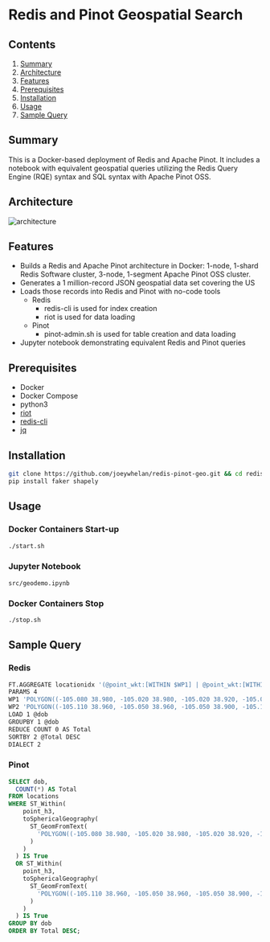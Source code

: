 # Redis and Pinot Geospatial Search

## Contents
1.  [Summary](#summary)
2.  [Architecture](#architecture)
3.  [Features](#features)
4.  [Prerequisites](#prerequisites)
5.  [Installation](#installation)
6.  [Usage](#usage)
7.  [Sample Query](#query)

## Summary <a name="summary"></a>
This is a Docker-based deployment of Redis and Apache Pinot.  It includes a notebook with equivalent geospatial queries utilizing the Redis Query Engine (RQE) syntax and SQL syntax with Apache Pinot OSS.

## Architecture <a name="architecture"></a>
![architecture](https://docs.google.com/drawings/d/e/2PACX-1vSx2JFAePUvUmBzbuMA6xmqPWWAySxqQ53a5z33xu5qqwZhxvkeAsW5LiW9-3WsSZ0QwIXyJ32ub7V0/pub?w=822&h=586)  

## Features <a name="features"></a>
- Builds a Redis and Apache Pinot architecture in Docker:  1-node, 1-shard Redis Software cluster, 3-node, 1-segment Apache Pinot OSS cluster.
- Generates a 1 million-record JSON geospatial data set covering the US
- Loads those records into Redis and Pinot with no-code tools
    - Redis
        - redis-cli is used for index creation
        - riot is used for data loading
    - Pinot 
        - pinot-admin.sh is used for table creation and data loading
- Jupyter notebook demonstrating equivalent Redis and Pinot queries


## Prerequisites <a name="prerequisites"></a>
- Docker
- Docker Compose
- python3
- [riot](https://github.com/redis/riot)
- [redis-cli](https://redis.io/docs/latest/develop/tools/cli/)
- [jq](https://github.com/jqlang/jq)

## Installation <a name="installation"></a>
```bash
git clone https://github.com/joeywhelan/redis-pinot-geo.git && cd redis-pinot-geo
pip install faker shapely
```

## Usage <a name="usage"></a>
### Docker Containers Start-up
```bash
./start.sh
```
### Jupyter Notebook
```
src/geodemo.ipynb
```
### Docker Containers Stop
```bash
./stop.sh
```
###

## Sample Query <a name="query"></a>
### Redis
```bash
FT.AGGREGATE locationidx '(@point_wkt:[WITHIN $WP1] | @point_wkt:[WITHIN $WP2])' 
PARAMS 4 
WP1 'POLYGON((-105.080 38.980, -105.020 38.980, -105.020 38.920, -105.080 38.920, -105.080 38.980))' 
WP2 'POLYGON((-105.110 38.960, -105.050 38.960, -105.050 38.900, -105.110 38.900, -105.110 38.960))' 
LOAD 1 @dob 
GROUPBY 1 @dob 
REDUCE COUNT 0 AS Total 
SORTBY 2 @Total DESC 
DIALECT 2
```
### Pinot
```sql
SELECT dob,
  COUNT(*) AS Total
FROM locations
WHERE ST_Within(
    point_h3,
    toSphericalGeography(
      ST_GeomFromText(
        'POLYGON((-105.080 38.980, -105.020 38.980, -105.020 38.920, -105.080 38.920, -105.080 38.980))'
      )
    )
  ) IS True
  OR ST_Within(
    point_h3,
    toSphericalGeography(
      ST_GeomFromText(
        'POLYGON((-105.110 38.960, -105.050 38.960, -105.050 38.900, -105.110 38.900, -105.110 38.960))'
      )
    )
  ) IS True
GROUP BY dob
ORDER BY Total DESC;
```